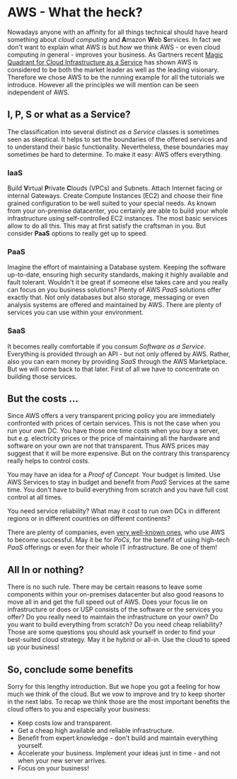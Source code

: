 # AWS - What the heck?
Nowadays anyone with an affinity for all things technical should have heard something about _cloud computing_ and **A**mazon **W**eb **S**ervices. In fact we don't want to explain what AWS _is_ but _how_ we think AWS - or even cloud computing in general - improves your business. As Gartners recent [Magic Quadrant for Cloud Infrastructure as a Service](https://www.gartner.com/doc/reprints?id=1-2G2O5FC&ct=150519) has shown AWS is considered to be both the market leader as well as the leading visionary. Therefore we chose AWS to be the running example for all the tutorials we introduce. However all the principles we will mention can be seen independent of AWS.

## I, P, S or what as a Service?
The classification into several distinct _as a Service_ classes is sometimes seen as skeptical. It helps to set the boundaries of the offered services and to understand their basic functionality. Nevertheless, these boundaries may sometimes be hard to determine. To make it easy: AWS offers everything.

### IaaS
 Build **V**irtual **P**rivate **C**louds (VPCs) and Subnets. Attach Internet facing or internal Gateways. Create Compute Instances (EC2) and choose their fine grained configuration to be well suited to your special needs. As known from your on-premise datacenter, you certainly are able to build your whole infrastructure using self-controlled EC2 instances. The most basic services allow to do all this. This may at first satisfy the craftsman in you. But consider **PaaS** options to really get up to speed.

### PaaS
Imagine the effort of maintaining a Database system. Keeping the software up-to-date, ensuring high security standards, making it highly available and fault tolerant. Wouldn't it be great if someone else takes care and you really can focus on you business solutions? Plenty of AWS _PaaS_ solutions offer exactly that. Not only databases but also storage, messaging or even analysis systems are offered and maintained by AWS. There are plenty of services you can use within your environment.

### SaaS
It becomes really comfortable if you consum _Software as a Service_. Everything is provided through an API - but not only offered by AWS. Rather, also you can earn money by providing _SaaS_ through the AWS Marketplace. But we will come back to that later. First of all we have to concentrate on building those services.

## But the costs ...
Since AWS offers a very transparent pricing policy you are immediately confronted with prices of certain services. This is not the case when you run your own DC. You have those one time costs when you buy a server, but e.g. electricity prices or the price of maintaining all the hardware and software on your own are not that transparent. Thus AWS prices may suggest that it will be more expensive. But on the contrary this transparency really helps to control costs.

You may have an idea for a _Proof of Concept_. Your budget is limited. Use AWS Services to stay in budget and benefit from _PaaS_ Services at the same time. You don't have to build everything from scratch and you have full cost control at all times.

You need service reliability? What may it cost to run own DCs in different regions or in different countries on different continents?

There are plenty of companies, even [very well-known ones](http://www.businessinsider.de/netflix-intuit-juniper-go-all-in-on-amazon-cloud-2016-1?r=US&IR=T), who use AWS to become successful. May it be for _PoCs_, for the benefit of using high-tech _PaaS_ offerings or even for their whole IT infrastructure. Be one of them!

## All In or nothing?
There is no such rule. There may be certain reasons to leave some components within your on-premises datacenter but also good reasons to move all in and get the full speed out of AWS. Does your focus lie on infrastructure or does or USP consists of the software or the services you offer? Do you really need to maintain the infrastructure on your own? Do you want to build everything from scratch? Do you need cheap reliability? Those are some questions you should ask yourself in order to find your best-suited cloud strategy. May it be hybrid or all-in. Use the cloud to speed up your business!

## So, conclude some benefits
Sorry for this lengthy introduction. But we hope you got a feeling for how much we think of the cloud. But we vow to improve and try to keep shorter in the next labs. To recap we think those are the most important benefits the cloud offers to you and especially your business:

* Keep costs low and transparent.
* Get a cheap high available and reliable infrastructure.
* Benefit from expert knowledge - don't build and maintain everything yourself.
* Accelerate your business. Implement your ideas just in time - and not when your new server arrives.
* Focus on your business!
